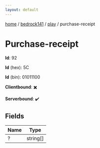 ```yaml
---
layout: default
---
```


[home](/)  /  [bedrock141](/protocol/bedrock141)  /  [play](/protocol/bedrock141/play)  /  purchase-receipt

# Purchase-receipt

**Id**: 92

**Id** (hex): 5C

**Id** (bin): 01011100

**Clientbound**: ✖️

**Serverbound**: ✔️

## Fields

Name | Type
---|---
? | string[]

